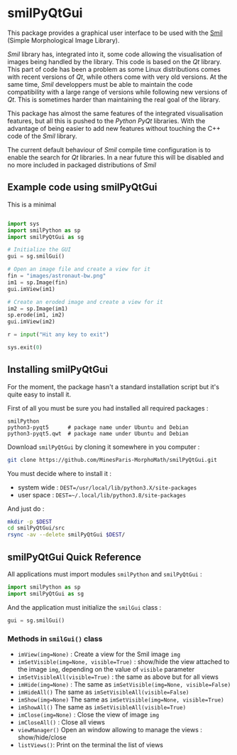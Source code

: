 
# smilPyQtGui

This package provides a graphical user interface to be used with the
[Smil](https://smil.cmm.minesparis.psl.eu) (Simple Morphological Image Library).

*Smil* library has, integrated into it, some code allowing the visualisation of images being handled by the library. This code is based on the *Qt* library. This part of code has been a problem as some Linux distributions comes with recent versions of *Qt*, while others come with very old versions. At the same time, *Smil* developpers must be able to maintain the code compatibility with a large range of versions while following new versions of *Qt*. This is sometimes harder than maintaining the real goal of the library.

This package has almost the same features of the integrated visualisation features, but all this is pushed to the *Python* *PyQt* libraries. With the advantage of being easier to add new features without touching the C++ code of the *Smil* library.

The current default behaviour of *Smil* compile time configuration is to enable the search for *Qt* libraries. In a near future this will be disabled and no more included in packaged distributions of *Smil*

## Example code using smilPyQtGui

This is a minimal
```Python

import sys
import smilPython as sp
import smilPyQtGui as sg

# Initialize the GUI
gui = sg.smilGui()

# Open an image file and create a view for it
fin = "images/astronaut-bw.png"
im1 = sp.Image(fin)
gui.imView(im1)

# Create an eroded image and create a view for it
im2 = sp.Image(im1)
sp.erode(im1, im2)
gui.imView(im2)

r = input("Hit any key to exit")

sys.exit(0)
```
## Installing smilPyQtGui

For the moment, the package hasn't a standard installation script but it's quite easy to install it.

First of all you must be sure you had installed all required packages :

```
smilPython
python3-pyqt5      # package name under Ubuntu and Debian
python3-pyqt5.qwt  # package name under Ubuntu and Debian
```
Download ```smilPyQtGui``` by cloning it somewhere in you computer :

```bash
git clone https://github.com/MinesParis-MorphoMath/smilPyQtGui.git
```

You must decide where to install it :

  - system wide : ```DEST=/usr/local/lib/python3.X/site-packages```
  - user space : ```DEST=~/.local/lib/python3.8/site-packages```

And just do :

```bash
mkdir -p $DEST
cd smilPyQtGui/src
rsync -av --delete smilPyQtGui $DEST/
```

## smilPyQtGui Quick Reference

All applications must import modules ```smilPython``` and ```smilPyQtGui``` :

```Python
import smilPython as sp
import smilPyQtGui as sg
```

And the application must initialize the ```smilGui``` class :

```Python
gui = sg.smilGui()
```

### Methods in ```smilGui()``` class

  - ```imView(img=None)``` :
    Create a view for the Smil image ```img```
  - ```imSetVisible(img=None, visible=True)``` :
    show/hide the view attached to the image ```img```, depending on the value of ```visible``` parameter
  - ```imSetVisibleAll(visible=True)``` :
    the same as above but for all views
  - ```imHide(img=None)``` :
    The same as ```imSetVisible(img=None, visible=False)```
  - ```imHideAll()```
    The same as ```imSetVisibleAll(visible=False)```
  - ```imShow(img=None)```
    The same as ```imSetVisible(img=None, visible=True)```
  - ```imShowAll()```
    The same as ```imSetVisibleAll(visible=True)```
  - ```imClose(img=None)``` :
    Close the view of image ```img```
  - ```imCloseAll()``` :
    Close all views
  - ```viewManager()```
    Open an window allowing to manage the views : show/hide/close
  - ```listViews()```:
    Print on the terminal the list of views




